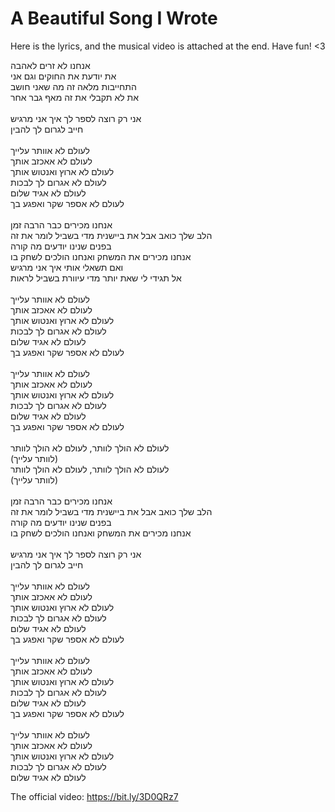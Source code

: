 # A Beautiful Song I Wrote
Here is the lyrics, and the musical video is attached at the end. Have fun! <3




אנחנו לא זרים לאהבה\
את יודעת את החוקים וגם אני\
התחייבות מלאה זה מה שאני חושב\
את לא תקבלי את זה מאף גבר אחר\
\
אני רק רוצה לספר לך איך אני מרגיש\
חייב לגרום לך להבין\
\
לעולם לא אוותר עלייך\
לעולם לא אאכזב אותך\
לעולם לא ארוץ ואנטוש אותך\
לעולם לא אגרום לך לבכות\
לעולם לא אגיד שלום\
לעולם לא אספר שקר ואפגע בך\
\
אנחנו מכירים כבר הרבה זמן\
הלב שלך כואב אבל את ביישנית מדי בשביל לומר את זה\
בפנים שנינו יודעים מה קורה\
אנחנו מכירים את המשחק ואנחנו הולכים לשחק בו\
ואם תשאלי אותי איך אני מרגיש\
אל תגידי לי שאת יותר מדי עיוורת בשביל לראות\
\
לעולם לא אוותר עלייך\
לעולם לא אאכזב אותך\
לעולם לא ארוץ ואנטוש אותך\
לעולם לא אגרום לך לבכות\
לעולם לא אגיד שלום\
לעולם לא אספר שקר ואפגע בך\
\
לעולם לא אוותר עלייך\
לעולם לא אאכזב אותך\
לעולם לא ארוץ ואנטוש אותך\
לעולם לא אגרום לך לבכות\
לעולם לא אגיד שלום\
לעולם לא אספר שקר ואפגע בך\
\
לעולם לא הולך לוותר, לעולם לא הולך לוותר\
(לוותר עלייך)\
לעולם לא הולך לוותר, לעולם לא הולך לוותר\
(לוותר עלייך)\
\
אנחנו מכירים כבר הרבה זמן\
הלב שלך כואב אבל את ביישנית מדי בשביל לומר את זה\
בפנים שנינו יודעים מה קורה\
אנחנו מכירים את המשחק ואנחנו הולכים לשחק בו\
\
אני רק רוצה לספר לך איך אני מרגיש\
חייב לגרום לך להבין\
\
לעולם לא אוותר עלייך\
לעולם לא אאכזב אותך\
לעולם לא ארוץ ואנטוש אותך\
לעולם לא אגרום לך לבכות\
לעולם לא אגיד שלום\
לעולם לא אספר שקר ואפגע בך\
\
לעולם לא אוותר עלייך\
לעולם לא אאכזב אותך\
לעולם לא ארוץ ואנטוש אותך\
לעולם לא אגרום לך לבכות\
לעולם לא אגיד שלום\
לעולם לא אספר שקר ואפגע בך\
\
לעולם לא אוותר עלייך\
לעולם לא אאכזב אותך\
לעולם לא ארוץ ואנטוש אותך\
לעולם לא אגרום לך לבכות\
לעולם לא אגיד שלום



The official video: https://bit.ly/3D0QRz7 
